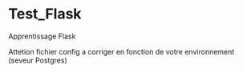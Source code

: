 # Test_Flask
Apprentissage Flask 

Attetion fichier config a corriger en fonction de votre environnement (seveur Postgres)
